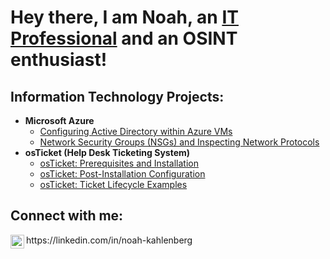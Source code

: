 <h1>Hey there, I am Noah, an <a href="https://linkedin.com/in/noah-kahlenberg">IT Professional</a> and an OSINT enthusiast!</h1>

<h2>Information Technology Projects:</h2>

- <b>Microsoft Azure</b>
  - [Configuring Active Directory within Azure VMs](https://github.com/nkernalkberg/configure-ad)
  - [Network Security Groups (NSGs) and Inspecting Network Protocols](https://github.com/nkernalkberg/azure-network-protocols)
- <b>osTicket (Help Desk Ticketing System)</b>
  - [osTicket: Prerequisites and Installation](https://github.com/nkernalkberg/osticket-prereqs)
  - [osTicket: Post-Installation Configuration](https://github.com/nkernalkberg/post-install-config)
  - [osTicket: Ticket Lifecycle Examples](https://github.com/nkernalkberg/ticket-lifecycle)

<h2>Connect with me:</h2>
<img align="left" alt="Josh | LinkedIn" width="22px" src="https://cdn.jsdelivr.net/npm/simple-icons@v3/icons/linkedin.svg" />
https://linkedin.com/in/noah-kahlenberg
